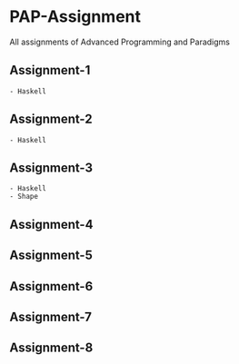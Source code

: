 # PAP-Assignment
All assignments of Advanced Programming and Paradigms

## Assignment-1
    - Haskell
## Assignment-2
    - Haskell
## Assignment-3
    - Haskell
    - Shape
## Assignment-4
## Assignment-5
## Assignment-6
## Assignment-7
## Assignment-8
